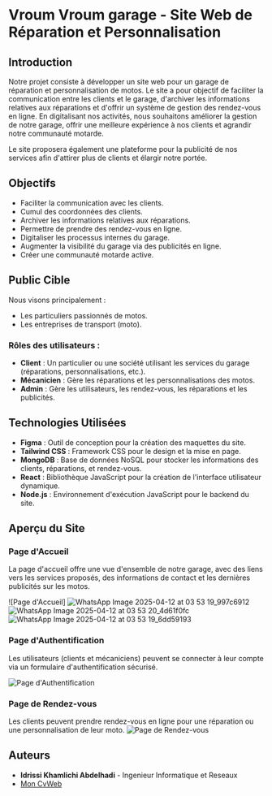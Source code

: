 
# Vroum Vroum garage - Site Web de Réparation et Personnalisation

## Introduction

Notre projet consiste à développer un site web pour un garage de réparation et personnalisation de motos. Le site a pour objectif de faciliter la communication entre les clients et le garage, d'archiver les informations relatives aux réparations et d'offrir un système de gestion des rendez-vous en ligne. En digitalisant nos activités, nous souhaitons améliorer la gestion de notre garage, offrir une meilleure expérience à nos clients et agrandir notre communauté motarde.

Le site proposera également une plateforme pour la publicité de nos services afin d'attirer plus de clients et élargir notre portée.

## Objectifs

- Faciliter la communication avec les clients.
- Cumul des coordonnées des clients.
- Archiver les informations relatives aux réparations.
- Permettre de prendre des rendez-vous en ligne.
- Digitaliser les processus internes du garage.
- Augmenter la visibilité du garage via des publicités en ligne.
- Créer une communauté motarde active.

## Public Cible

Nous visons principalement :
- Les particuliers passionnés de motos.
- Les entreprises de transport (moto).
  
### Rôles des utilisateurs :
- **Client** : Un particulier ou une société utilisant les services du garage (réparations, personnalisations, etc.).
- **Mécanicien** : Gère les réparations et les personnalisations des motos.
- **Admin** : Gère les utilisateurs, les rendez-vous, les réparations et les publicités.

## Technologies Utilisées

- **Figma** : Outil de conception pour la création des maquettes du site.
- **Tailwind CSS** : Framework CSS pour le design et la mise en page.
- **MongoDB** : Base de données NoSQL pour stocker les informations des clients, réparations, et rendez-vous.
- **React** : Bibliothèque JavaScript pour la création de l'interface utilisateur dynamique.
- **Node.js** : Environnement d'exécution JavaScript pour le backend du site.

## Aperçu du Site

### Page d'Accueil

La page d'accueil offre une vue d'ensemble de notre garage, avec des liens vers les services proposés, des informations de contact et les dernières publicités sur les motos.

![Page d'Accueil]
![WhatsApp Image 2025-04-12 at 03 53 19_997c6912](https://github.com/user-attachments/assets/75fefc40-e656-44dd-8843-68f8e46d0bc9)
![WhatsApp Image 2025-04-12 at 03 53 20_4d61f0fc](https://github.com/user-attachments/assets/ed694377-05a0-416b-a7df-c692858160a8)
![WhatsApp Image 2025-04-12 at 03 53 19_6dd59193](https://github.com/user-attachments/assets/108b6be8-6da4-4394-abc2-fa7ce6443ede)



### Page d'Authentification

Les utilisateurs (clients et mécaniciens) peuvent se connecter à leur compte via un formulaire d'authentification sécurisé.

![Page d'Authentification](https://github.com/user-attachments/assets/d0a33e59-13f9-4403-be13-2d1bfe619563)



### Page de Rendez-vous

Les clients peuvent prendre rendez-vous en ligne pour une réparation ou une personnalisation de leur moto. 
![Page de Rendez-vous](https://github.com/user-attachments/assets/113968a5-ec68-4e9d-9929-656c263736f4)


## Auteurs

- **Idrissi Khamlichi Abdelhadi** - Ingenieur Informatique et Reseaux
-   [Mon CvWeb](https://ik-abdou.vercel.app/)


